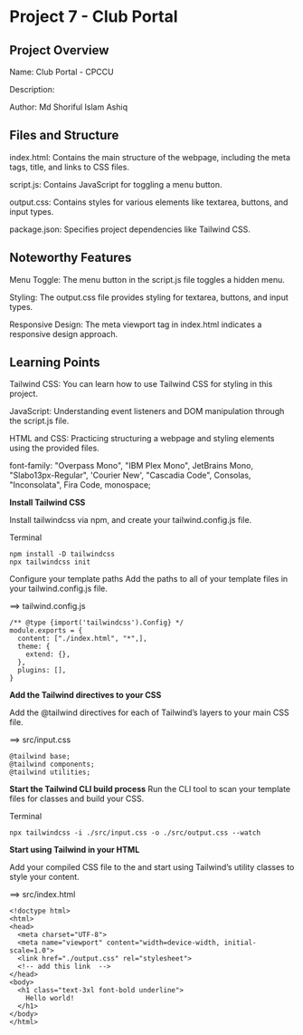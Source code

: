 # Project 7 - Club Portal

## Project Overview
Name: Club Portal - CPCCU

Description:

Author: Md Shoriful Islam Ashiq

## Files and Structure
index.html: Contains the main structure of the webpage, including the meta tags, title, and links to CSS files.

script.js: Contains JavaScript for toggling a menu button.

output.css: Contains styles for various elements like textarea, buttons, and input types.

package.json: Specifies project dependencies like Tailwind CSS.

## Noteworthy Features

Menu Toggle: The menu button in the script.js file toggles a hidden menu.

Styling: The output.css file provides styling for textarea, buttons, and input types.

Responsive Design: The meta viewport tag in index.html indicates a responsive design approach.

## Learning Points

Tailwind CSS: You can learn how to use Tailwind CSS for styling in this project.

JavaScript: Understanding event listeners and DOM manipulation through the script.js file.

HTML and CSS: Practicing structuring a webpage and styling elements using the provided files.


font-family: "Overpass Mono", "IBM Plex Mono", JetBrains Mono, "Slabo13px-Regular", 'Courier New', "Cascadia Code", Consolas, "Inconsolata", Fira Code, monospace;


<!-- 
npm init -y ✅

npm install -D tailwindcss ✅
npm install -D tailwindcss vite

npx tailwindcss init ✅
npx tailwindcss init -p
here -p for generating css codes only what is used (postCSS).


tailwind.config.js
@type {import('tailwindcss').Config}
✅
module.exports = {
  content: ["./index.html", "*",],
  theme: {
    extend: {},
  },
  plugins: [],
}


src/input.css
✅
@tailwind base;
@tailwind components;
@tailwind utilities;

npx tailwindcss -i ./input.css -o ./output.css --watch ✅


npm run dev ✅

 -->

**Install Tailwind CSS**

Install tailwindcss via npm, and create your tailwind.config.js file.

Terminal
```
npm install -D tailwindcss
npx tailwindcss init
```


Configure your template paths
Add the paths to all of your template files in your tailwind.config.js file.

==> tailwind.config.js
```
/** @type {import('tailwindcss').Config} */
module.exports = {
  content: ["./index.html", "*",],
  theme: {
    extend: {},
  },
  plugins: [],
}
```


**Add the Tailwind directives to your CSS**

Add the @tailwind directives for each of Tailwind’s layers to your main CSS file.

==> src/input.css
```
@tailwind base;
@tailwind components;
@tailwind utilities;
```


**Start the Tailwind CLI build process**
Run the CLI tool to scan your template files for classes and build your CSS.

Terminal
```
npx tailwindcss -i ./src/input.css -o ./src/output.css --watch
```

**Start using Tailwind in your HTML**

Add your compiled CSS file to the <head> and start using Tailwind’s utility classes to style your content.

==> src/index.html

```
<!doctype html>
<html>
<head>
  <meta charset="UTF-8">
  <meta name="viewport" content="width=device-width, initial-scale=1.0">
  <link href="./output.css" rel="stylesheet">
  <!-- add this link  -->
</head>
<body>
  <h1 class="text-3xl font-bold underline">
    Hello world!
  </h1>
</body>
</html>
```